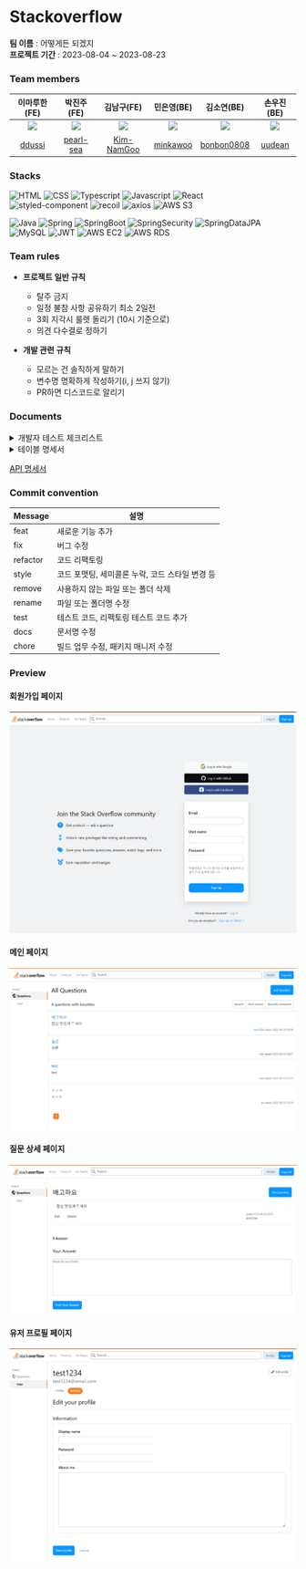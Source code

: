 # Stackoverflow

**팀 이름** : 어떻게든 되겠지  
**프로젝트 기간** : 2023-08-04 ~ 2023-08-23

### Team members

| 이마루한(FE) | 박진주(FE) | 김남구(FE) | 민은영(BE) | 김소연(BE) | 손우진(BE) |
:----: | :----: | :----: | :----: | :----: | :----: |
| <img src="https://codeit-images.s3.ap-northeast-2.amazonaws.com/images/631fe801a470e661c7810b5a/IMG_1357.jpg_k2RPEh" width="50px"> | <img src="http://drive.google.com/uc?export=view&id=1WT_EC-LQhFNLTNtNUAMJ0iORwnOcwy75" width="50px"> | <img src="https://search.pstatic.net/common/?src=http%3A%2F%2Fblogfiles.naver.net%2FMjAyMTExMzBfNzUg%2FMDAxNjM4MjM4ODQ4OTQx.HWS5ujsSRbmBnzNrao1wkQ-_V5oF1O7QJxULvAn62kEg.ZJMktGei7dgeZTaZBhDBT94wUUXG2TPgMd1TbNMXaPgg.JPEG.wngks3466%2Foutput_1970433707.jpg&type=a340" width="50px"/> |  <img src="https://i.pinimg.com/550x/5d/90/1f/5d901f30a1ee270123e19b1404165113.jpg" width="50px"> | <img src="https://encrypted-tbn0.gstatic.com/images?q=tbn:ANd9GcSJjn9jBX04zWYgCK6czH0Ah2OlfjSIyM9gDg&usqp=CAU" width="50px"> | <img src="https://user-images.githubusercontent.com/124488292/259011121-a796ff9f-3334-434e-8bff-abf4e3a69bcb.png" width="50px">  |
|[ddussi](https://github.com/ddussi) | [pearl-sea](https://github.com/pearl-sea) | [Kim-NamGoo](https://github.com/Kim-NamGoo) | [minkawoo](https://github.com/minkawoo) | [bonbon0808](https://github.com/bonbon0808) | [uudean](https://github.com/uudean) |

### Stacks

![HTML](https://img.shields.io/badge/html-E34F26?style=for-the-badge&logo=html5&logoColor=white)
![CSS](https://img.shields.io/badge/css-1572B6?style=for-the-badge&logo=css3&logoColor=white)
![Typescript](https://img.shields.io/badge/TypeScript-3178C6?style=for-the-badge&logo=typescript&logoColor=white)
![Javascript](https://img.shields.io/badge/Javascript-F7DF1E?style=for-the-badge&logo=javascript&logoColor=black)
![React](https://img.shields.io/badge/react-444444?style=for-the-badge&logo=react)  
![styled-component](https://img.shields.io/badge/Styledcomponent-DB7093?style=for-the-badge&logo=styled-components&logoColor=white)
![recoil](https://img.shields.io/badge/recoil-3578E5?style=for-the-badge&logo=recoil&logoColor=white) 
![axios](https://img.shields.io/badge/axios-8b00ff?style=for-the-badge&logo=axios&logoColor=white)
![AWS S3](https://camo.githubusercontent.com/41e508fe6d07151c0dff60f1b97b031022fd5a1b40d7c148bcbf7613a6622006/68747470733a2f2f696d672e736869656c64732e696f2f62616467652f416d617a6f6e25323053332d3631444146423f7374796c653d666f722d7468652d6261646765266c6f676f3d616d617a6f6e5333266c6f676f436f6c6f723d7768697465)

![Java](https://img.shields.io/badge/JAVA-E46F36?style=for-the-badge&logo=java&logoColor=white)
![Spring](https://img.shields.io/badge/Spring-6DB33F?style=for-the-badge&logo=Spring&logoColor=white)
![SpringBoot](https://img.shields.io/badge/SpringBoot-6DB33F?style=for-the-badge&logo=Spring&logoColor=white)
![SpringSecurity](https://img.shields.io/badge/Spring%20Security-6DB33F?style=for-the-badge&logo=springsecurity&logoColor=white)
![SpringDataJPA](https://camo.githubusercontent.com/4d6c95cabfe6a0d618dcff22c328585f9bfb282e6e9dd185fb2217892fe1d1c4/68747470733a2f2f696d672e736869656c64732e696f2f62616467652f537072696e67253230446174612532304a50412d3644423333463f7374796c653d666f722d7468652d6261646765266c6f676f3d6c6971756962617365266c6f676f436f6c6f723d7768697465)  
![MySQL](https://shields.io/badge/MySQL-lightgrey?logo=mysql&style=for-the-badge&logoColor=white)
![JWT](https://img.shields.io/badge/JWT-149545?style=for-the-badge&logo=JWT&logoColor=white)
![AWS EC2](https://camo.githubusercontent.com/68b2f772975e242a6650f0c57a38782ee26d921ab75a882f6ecf63e149e3f283/68747470733a2f2f696d672e736869656c64732e696f2f62616467652f416d617a6f6e2532304543322d4646393930303f7374796c653d666f722d7468652d6261646765266c6f676f3d616d617a6f6e454332266c6f676f436f6c6f723d7768697465)
![AWS RDS](https://camo.githubusercontent.com/b9f446cd9087af30e40a1f79a4a99927480ba70ac0cb3ecbbd180a1ca27f0db8/68747470733a2f2f696d672e736869656c64732e696f2f62616467652f416d617a6f6e2532305244532d3532374646463f7374796c653d666f722d7468652d6261646765266c6f676f3d616d617a6f6e524453266c6f676f436f6c6f723d7768697465)

### Team rules
* **프로젝트 일반 규칙**
  - 탈주 금지
  - 일정 불참 사항 공유하기 최소 2일전
  - 3회 지각시 룰렛 돌리기 (10시 기준으로)
  - 의견 다수결로 정하기  

* **개발 관련 규칙**
  - 모르는 건 솔직하게 말하기
  - 변수명 명확하게 작성하기(i, j 쓰지 않기)
  - PR하면 디스코드로 알리기

### Documents
<details>
<summary>개발자 테스트 체크리스트</summary>
<div markdown="1">
패스율 : 88%

| No | 카테고리 | 요구 사항 | 설명 | 결과 | 비고 |
| --- | --- | --- | --- | --- | --- |
| 1 | 회원가입 | 회원 가입 | 회원 가입 시 사용자가 입력한 정보가 데이터베이스에 저장되며 이때 패스워드는 암호화되어야 합니다. | O |  |
| 2 | 회원가입 | 로그인 | 이메일 형식의 아이디와 패스워드를 직접 입력합니다. | O |  |
| 3 | 회원가입 | 로그아웃 | 로그인 된 사용자는 로그아웃할 수 있습니다. | O |  |
| 4 | 회원가입 | 회원 정보 표시 | 사용자 이름을 확인 할 수 있는 프로필 화면을 제공합니다. | O |  |
| 5 | 회원가입 | 회원 정보 수정 | 본인 정보 중 이메일을 제외한 나머지 정보는 수정이 가능합니다 | O |  |
| 6 | QnA | 질문 조회 | 질문 글 원문과 답변 내용을 노출합니다. | O |  |
| 7 | QnA | 질문 등록 | 로그인 한 사람만 질문을 작성할 수 있습니다.<br>질문에는 제목, 내용이 들어가고 해당 유저의 닉네임이 표시됩니다. | O |  |
| 8 | QnA | 질문 수정 | 질문 글을 작성한 사람만 수정 가능합니다. | O |  |
| 9 | QnA | 질문 삭제 | 질문 글을 작성한 사람만 삭제 가능합니다. | O |  |
| 10 | QnA | 질문 리스트 | 각 항목에 제목, 작성자, 작성 시간을 노출합니다. | O |  |
| 11 | QnA | 리스트 조회 순서 변경 | 최신순, 조회순, 최근 답변 달린 순으로 리스트 조회 순서를 변경할 수 있습니다. | X |  |
| 12 | QnA | 답변 등록 | 로그인 한 사람만 질문을 작성할 수 있습니다.<br>답변에는 내용과 해당 유저의 닉네임이 표시됩니다.| O |  |
| 13 | QnA | 답변 수정 | 답변을 작성한 사람만 수정 가능합니다. | O |  |
| 14 | QnA | 답변 삭제 | 답변을 작성한 사람만 삭제 가능합니다. | O |  |
| 15 | QnA | 답변 리스트 | 상세 페이지 질문 영역 바로 아래에서 모든 답변을 리스트 형태로 확인 할 수 있습니다. | O |  |
| 16 | QnA | 답변 채택 | 질문 게시자는 답변 중 마음에 드는 답변을 1개 채택할 수 있으며 채택된 답변은 하이라이트로 표시하여 일반 답변과 구분합니다. | X |  |
| 17 | QnA | paginaiton | 질문리스트에 paginaiton 적용합니다. | O |  |
</div>
</details>

<details>
<summary>테이블 명세서</summary>
<div markdown="2">

| 데이터 베이스 명 | stackoverflow | 테이블 명 | Member |
| --- | --- | --- | --- |
| 요구사항 ID | USER_01, USER_02,
USER_03, USER_04,
USER_05 | 테이블 설명 | 회원 가입을 통한 로그인 대상 관리 및 회원 정보 조회, 수정 |

| 컬럼 ID | 타입 및 길이 | Not null | PK | FK | 엔티티 매핑 |
| --- | --- | --- | --- | --- | --- |
| member_id | BIGINT | Y | Y |  |  |
| password | VARCHAR(10) | Y |  |  |  |
| name | VARCHAR | Y |  |  |  |
| email | VARCHAR | Y |  |  |  |
| role | VARCHAR | Y |  |  |  |
| createdAt | TIMESTAMP | Y |  |  |  |
| modifiedAt | TIMESTAMP | Y |  |  |  |

| 데이터 베이스 명 | stackoverflow | 테이블 명 | Question |
| --- | --- | --- | --- |
| 요구사항 ID | QUESTION_01, QUESTION_02,
QUESTION_03, QUESTION_04,
QUESTION_05,
QUESTION_06 | 테이블 설명 | 질문 CRUD, 리스트 조회  |

| 컬럼 ID | 타입 및 길이 | Not null | PK | FK | 엔티티 매핑 |
| --- | --- | --- | --- | --- | --- |
| question_id | BIGINT | Y | Y |  |  |
| title | VARCHAR | Y |  |  |  |
| content | TEXT | Y |  |  |  |
| createdAt | TIMESTAMP | Y |  |  |  |
| modifiedAt | TIMESTAMP | Y |  |  |  |
| member_id | BIGINT | Y |  | Y | OneToMany |

| 데이터 베이스 명 | stackoverflow | 테이블 명 | Answer |
| --- | --- | --- | --- |
| 요구사항 ID | ANSWER_01, ANSWER_02,
ANSWER_03, ANSWER_04,
ANSWER_05, | 테이블 설명 | 답변 CRUD, 베스트 답변 채택  |

| 컬럼 ID | 타입 및 길이 | Not null | PK | FK | 엔티티 매핑 |
| --- | --- | --- | --- | --- | --- |
| answer_id | BIGINT | Y | Y |  |  |
| content | VARCHAR | Y |  |  |  |
| createdAt | TIMESTAMP | Y |  |  |  |
| modifiedAt | TIMESTAMP | Y |  |  |  |
| member_id | BIGINT | Y |  | Y | OneToMany |
| question_id | BIGINT | Y |  | Y | OneToMany |
</div>
</details>

[API 명세서](https://documenter.getpostman.com/view/27566939/2s9Y5R1ksN)


### Commit convention

| Message  | 설명                                            |
| -------- | ----------------------------------------------- |
| feat     | 새로운 기능 추가                                |
| fix      | 버그 수정                                       |
| refactor | 코드 리팩토링                                   |
| style    | 코드 포맷팅, 세미콜론 누락, 코드 스타일 변경 등 |
| remove   | 사용하지 않는 파일 또는 폴더 삭제               |
| rename   | 파일 또는 폴더명 수정                           |
| test     | 테스트 코드, 리펙토링 테스트 코드 추가          |
| docs     | 문서명 수정                                     |
| chore    | 빌드 업무 수정, 패키지 매니저 수정              |

### Preview
#### 회원가입 페이지  
![signup](./demo_img/4.png)

#### 메인 페이지  
![question_list](./demo_img/1.png)

#### 질문 상세 페이지
![question_detail](./demo_img/3.png)

#### 유저 프로필 페이지  
![user_profile](./demo_img/2.png)
